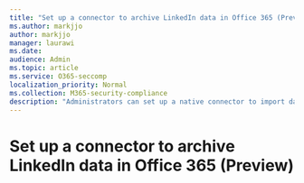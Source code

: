 ```yaml
---
title: "Set up a connector to archive LinkedIn data in Office 365 (Preview)"
ms.author: markjjo
author: markjjo
manager: laurawi
ms.date: 
audience: Admin
ms.topic: article
ms.service: O365-seccomp
localization_priority: Normal
ms.collection: M365-security-compliance
description: "Administrators can set up a native connector to import data from LinkedIn to Office 365. This lets you archive data from third-party data sources in Office 365 so you can use compliance features such as legal hold, content search, and retention policies to manage your organization's third-party data."
---
```


# Set up a connector to archive LinkedIn data in Office 365 (Preview)

